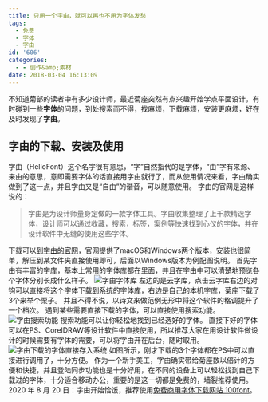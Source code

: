 ```yaml
---
title: 只用一个字由，就可以再也不用为字体发愁
tags:
  - 免费
  - 字体
  - 字由
id: '606'
categories:
  - - 创作&amp;素材
date: 2018-03-04 16:13:09
---
```


不知道菊部的读者中有多少设计师，最近菊座突然有点兴趣开始学点平面设计，有时碰到一些**字体**的问题，到处搜索而不得，找麻烦，下载麻烦，安装更麻烦，好在及时发现了**字由**。

## 字由的下载、安装及使用

字由（HelloFont）这个名字很有意思，“字”自然指代的是字体，“由”字有来源、来由的意思，意即需要字体的话直接用字由就行了，而从使用情况来看，字由确实做到了这一点，并且字由又是“自由”的谐音，可以随意使用。 字由的官网是这样说的：

> 字由是为设计师量身定做的一款字体工具。字由收集整理了上千款精选字体，设计师可以通过收藏，搜索，标签，案例等快速找到心仪的字体，并在设计软件中无缝的使用这些字体。

下载可以到[字由的官网](http://www.hellofont.cn/)，官网提供了macOS和Windows两个版本，安装也很简单，解压到某文件夹直接使用即可，后面以Windows版本为例配图说明。 首先字由有丰富的字库，基本上常用的字体库都在里面，并且在字由中可以清楚地预览各个字体分别长成什么样子。 ![字由字体库](https://i.loli.net/2018/03/04/5a9ba84f2dd10.jpg) 左边的是云字库，点击云字库右边的对钩可以直接将这个字体下载到系统的字体库，右边是自己的本机字库，菊座下载了3个来举个栗子。 并且不得不说，以诗文来做范例无形中将这个软件的格调提升了一个档次。 遇到某些需要直接下载的字体，可以直接使用搜索功能。 ![字由搜索功能](https://i.loli.net/2018/03/04/5a9ba8f46095e.png) 搜索功能可以让你轻松地找到已经选好的字体。 直接下好的字体可以在PS、CorelDRAW等设计软件中直接使用，所以推荐大家在用设计软件做设计的时候需要有字体的需要，可以将字由开在后台，随时取用。 ![字由下载的字体直接存入系统](https://i.loli.net/2018/03/04/5a9ba94e7528e.png) 如图所示，刚才下载的3个字体都在PS中可以直接进行调用了，十分方便。 作为一个新手美工，字由确实带给菊座数以倍计的方便和快捷，并且登陆同步功能也是十分好用，在不同的设备上可以轻松找到自己下载过的字体，十分适合移动办公，重要的是这一切都是免费的，墙裂推荐使用。 2020 年 8 月 20 日：字由开始恰饭，推荐使用[免费商用字体下载网站 100font](https://www.jubuzz.com/geek/office-work/1700.html)。
